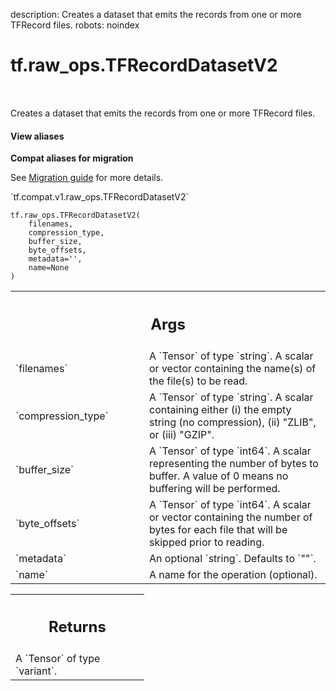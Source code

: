 description: Creates a dataset that emits the records from one or more TFRecord files.
robots: noindex

# tf.raw_ops.TFRecordDatasetV2

<!-- Insert buttons and diff -->

<table class="tfo-notebook-buttons tfo-api nocontent" align="left">

</table>



Creates a dataset that emits the records from one or more TFRecord files.


<section class="expandable">
  <h4 class="showalways">View aliases</h4>
  <p>
<b>Compat aliases for migration</b>
<p>See
<a href="https://www.tensorflow.org/guide/migrate">Migration guide</a> for
more details.</p>
<p>`tf.compat.v1.raw_ops.TFRecordDatasetV2`</p>
</p>
</section>

<pre class="devsite-click-to-copy prettyprint lang-py tfo-signature-link">
<code>tf.raw_ops.TFRecordDatasetV2(
    filenames,
    compression_type,
    buffer_size,
    byte_offsets,
    metadata=&#x27;&#x27;,
    name=None
)
</code></pre>



<!-- Placeholder for "Used in" -->


<!-- Tabular view -->
 <table class="responsive fixed orange">
<colgroup><col width="214px"><col></colgroup>
<tr><th colspan="2"><h2 class="add-link">Args</h2></th></tr>

<tr>
<td>
`filenames`<a id="filenames"></a>
</td>
<td>
A `Tensor` of type `string`.
A scalar or vector containing the name(s) of the file(s) to be
read.
</td>
</tr><tr>
<td>
`compression_type`<a id="compression_type"></a>
</td>
<td>
A `Tensor` of type `string`.
A scalar containing either (i) the empty string (no
compression), (ii) "ZLIB", or (iii) "GZIP".
</td>
</tr><tr>
<td>
`buffer_size`<a id="buffer_size"></a>
</td>
<td>
A `Tensor` of type `int64`.
A scalar representing the number of bytes to buffer. A value of
0 means no buffering will be performed.
</td>
</tr><tr>
<td>
`byte_offsets`<a id="byte_offsets"></a>
</td>
<td>
A `Tensor` of type `int64`.
A scalar or vector containing the number of bytes for each file
that will be skipped prior to reading.
</td>
</tr><tr>
<td>
`metadata`<a id="metadata"></a>
</td>
<td>
An optional `string`. Defaults to `""`.
</td>
</tr><tr>
<td>
`name`<a id="name"></a>
</td>
<td>
A name for the operation (optional).
</td>
</tr>
</table>



<!-- Tabular view -->
 <table class="responsive fixed orange">
<colgroup><col width="214px"><col></colgroup>
<tr><th colspan="2"><h2 class="add-link">Returns</h2></th></tr>
<tr class="alt">
<td colspan="2">
A `Tensor` of type `variant`.
</td>
</tr>

</table>

